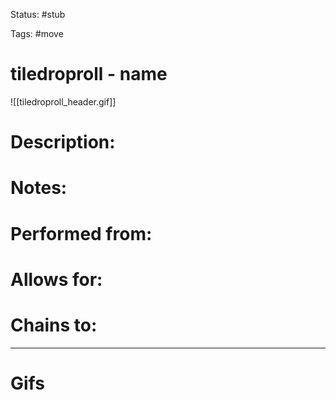 Status: #stub

Tags: #move

# tiledroproll - name
![[tiledroproll_header.gif]]
# Description:


# Notes:


# Performed from:


# Allows for:


# Chains to:


___
# Gifs
